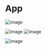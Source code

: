 # App

![image](https://github.com/welinsonmacedo/-Angular-course-store/assets/98168234/6a9de16a-b10b-4bf5-a423-5ac90220904d)

![image](https://github.com/welinsonmacedo/-Angular-course-store/assets/98168234/1a40b696-fa65-4d93-a7bc-cd8ff07cd783)
![image](https://github.com/welinsonmacedo/-Angular-course-store/assets/98168234/c7caba67-05c4-40df-815e-7421dcc8c1f1)

![image](https://github.com/welinsonmacedo/-Angular-course-store/assets/98168234/5cf8e62e-2c5d-4600-bebe-7445e0b9dfaf)



